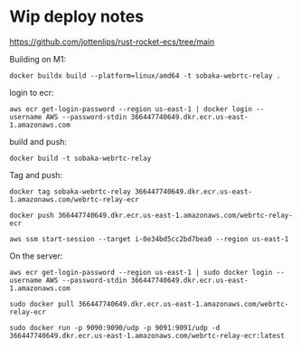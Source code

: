 # Wip deploy notes

https://github.com/jottenlips/rust-rocket-ecs/tree/main


Building on M1:
```
docker buildx build --platform=linux/amd64 -t sobaka-webrtc-relay .
```


login to ecr:
```
aws ecr get-login-password --region us-east-1 | docker login --username AWS --password-stdin 366447740649.dkr.ecr.us-east-1.amazonaws.com
```

build and push:
```
docker build -t sobaka-webrtc-relay
```


Tag and push:
```
docker tag sobaka-webrtc-relay 366447740649.dkr.ecr.us-east-1.amazonaws.com/webrtc-relay-ecr
```
```
docker push 366447740649.dkr.ecr.us-east-1.amazonaws.com/webrtc-relay-ecr
```

```
aws ssm start-session --target i-0e34bd5cc2bd7bea0 --region us-east-1
```

On the server:

```
aws ecr get-login-password --region us-east-1 | sudo docker login --username AWS --password-stdin 366447740649.dkr.ecr.us-east-1.amazonaws.com

sudo docker pull 366447740649.dkr.ecr.us-east-1.amazonaws.com/webrtc-relay-ecr

sudo docker run -p 9090:9090/udp -p 9091:9091/udp -d 366447740649.dkr.ecr.us-east-1.amazonaws.com/webrtc-relay-ecr:latest
```

